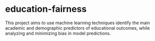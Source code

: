# education-fairness
This project aims to use machine learning techniques identify the main academic and demographic predictors of educational outcomes, while analyzing and minimizing bias in model predictions. 
